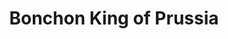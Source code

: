 ---
layout: place
title: "Bonchon King of Prussia"
permalink: /pennsylvania/king-of-prussia/bonchon-king-of-prussia.html
stateAbbr: PA
stateName: Pennsylvania
cityName: King of Prussia
place_id: ChIJG8XhxMCVxokRtHoJCyJrvA0
photos:
  - name: >-
      places/ChIJG8XhxMCVxokRtHoJCyJrvA0/photos/AeeoHcKFo_Mgkq-vlZdkzDWz4vApgl531ZMyx5RYPHMXSz9j8RRsaYF6FqvDdtp5WTFrCPAPgxOlrLXk0iK_w8Jws_CjrfAonFOdnQbITZsj6YRUUg46qb7mDZyV-MYstq88QfsKgHOky1oxAZMJEFW1rB6TPW38gtbZrf_eIdCkeGcPWCpskOdpKNji1q6ImzVXg8YlHYS1h6RVkbvm0z5FH09keaRk3CsxZ9h2QgH6q1DBUb4F__Mszj2CH-9waMhgtn5vhF0mmt_Y1OMGqlYYHmDss5qdOBFIYQ8U5_VcgYtGc9ws7VdJVT6LZNmSnBGdY21VEPmssB-1qfAOSzSjMrsyZiU4cGCWi8RYjG5VwnlGEBXujEnXOrkFb01J4jqDfBBlq5MYvWTEuFucUbqgFE3n62AG3qfISopulrJZ2lVnWw
    widthPx: 3024
    heightPx: 4032
    authorAttributions:
      - displayName: Catherine Lee
        uri: https://maps.google.com/maps/contrib/108780725115308534981
        photoUri: >-
          https://lh3.googleusercontent.com/a/ACg8ocKik6E6lH_V1BZZviXjwZXUbV5qNT3xHh21sN0N4MdWGjoHN0Y=s100-p-k-no-mo
    flagContentUri: >-
      https://www.google.com/local/imagery/report/?cb_client=maps_api_places.places_api&image_key=!1e10!2sCIHM0ogKEICAgID6h8H7Ug&hl=en-US
    googleMapsUri: >-
      https://www.google.com/maps/place//data=!3m4!1e2!3m2!1sCIHM0ogKEICAgID6h8H7Ug!2e10!4m2!3m1!1s0x89c695c0c4e1c51b:0xdbc6b220b097ab4
  - name: >-
      places/ChIJG8XhxMCVxokRtHoJCyJrvA0/photos/AeeoHcJY4Vy_oV_jAQ80Jjnv_UjfojnVb4Zs_OouRM8_1Jw6unPe3Kp73gyftX80Xxt1NkbHdvXGNAIRC2YWj29YaAU8Cb1-vl3K8Is5N4zFPmXHw3m5sYyp5A13WFrcQU0l93TcCVA8S9ryyG9sU6385KXaWIyA5rRhrQLMGsCWYFVYWyyruf0B0jpaBh-1gzlquX09R_RW1NJjqcUHSmaWk-kVbQyIESaIoMZPY75WOYDy9JzqqGkiPxnAz1S_ssQCk4WDdwblHT_dfeg3z9yECisCdq63BOxmWP2kCTMMF2ZpqA
    widthPx: 800
    heightPx: 800
    authorAttributions:
      - displayName: Bonchon King of Prussia
        uri: https://maps.google.com/maps/contrib/117895701489769487753
        photoUri: >-
          https://lh3.googleusercontent.com/a-/ALV-UjV3fOpQxt4jmiTr1fFmONdM3UAqNN_kd4o9BIeifBVmx_URBhk1=s100-p-k-no-mo
    flagContentUri: >-
      https://www.google.com/local/imagery/report/?cb_client=maps_api_places.places_api&image_key=!1e10!2sAF1QipMtRmZDyaQo5T04xiA0gXsXVwMvVpqEvvCAB8Ye&hl=en-US
    googleMapsUri: >-
      https://www.google.com/maps/place//data=!3m4!1e2!3m2!1sAF1QipMtRmZDyaQo5T04xiA0gXsXVwMvVpqEvvCAB8Ye!2e10!4m2!3m1!1s0x89c695c0c4e1c51b:0xdbc6b220b097ab4
  - name: >-
      places/ChIJG8XhxMCVxokRtHoJCyJrvA0/photos/AeeoHcLuq8rNmBucmCRwSPbgLcffWokhbGlQlr10_eQRDUfMzgQJlNim-RzhfR_3U4CtEyasu3LCPpBM52KDRpGRlEMgp9YyUvK7_OUf8dipPzL7dr5tlVI4Ih_DJatfHxMyNMPRO3P5AEvzFfli4pz4aJtJz_FjDxsU2Q-EOrlQ6IXWldJmpQMTR-We5DN-htTleNPQ4_blCKOzyg2WZuJ8ekSJH_qNllhja49bGU6O4yw1kjD37Pbq68PUHQILAT5yQijRKibXAY9J06r_9xM3rwuJ0Dgljq7D0YGfBAtRGUsgEw
    widthPx: 1232
    heightPx: 693
    authorAttributions:
      - displayName: Bonchon King of Prussia
        uri: https://maps.google.com/maps/contrib/117895701489769487753
        photoUri: >-
          https://lh3.googleusercontent.com/a-/ALV-UjV3fOpQxt4jmiTr1fFmONdM3UAqNN_kd4o9BIeifBVmx_URBhk1=s100-p-k-no-mo
    flagContentUri: >-
      https://www.google.com/local/imagery/report/?cb_client=maps_api_places.places_api&image_key=!1e10!2sAF1QipPoujLt70yVPt2q9WKx36oGVcYsDfRp9Ti--bOe&hl=en-US
    googleMapsUri: >-
      https://www.google.com/maps/place//data=!3m4!1e2!3m2!1sAF1QipPoujLt70yVPt2q9WKx36oGVcYsDfRp9Ti--bOe!2e10!4m2!3m1!1s0x89c695c0c4e1c51b:0xdbc6b220b097ab4
  - name: >-
      places/ChIJG8XhxMCVxokRtHoJCyJrvA0/photos/AeeoHcLpRyikNvHTwlxn7AyE2LWq8vaZ3vZqcDPAIAr7GGJk69H_YwcSV69Nqhuq0pcj6frIpkqqOZMPpesaYdYdlqlu0rpHMUx9pIUB7MOQIuFCzj4JuwNUyyvL0r2P1ELx5X2fjAzTmE5KnYAB4zjrz_BvW710Q5Sy9Un8_CcuOjJaW91iqX-6X-Z76xEpuW6ZvrjTrFDDCXxE_mafuaAD7nhHPN--OqfYieKpZrjM-moBjoh7_lvQ_TzedN5k5NevMlyx8fyUC8sXRg9zmJXWMYa0yvzsalFWFq1JgWCv-FJvMw
    widthPx: 800
    heightPx: 800
    authorAttributions:
      - displayName: Bonchon King of Prussia
        uri: https://maps.google.com/maps/contrib/117895701489769487753
        photoUri: >-
          https://lh3.googleusercontent.com/a-/ALV-UjV3fOpQxt4jmiTr1fFmONdM3UAqNN_kd4o9BIeifBVmx_URBhk1=s100-p-k-no-mo
    flagContentUri: >-
      https://www.google.com/local/imagery/report/?cb_client=maps_api_places.places_api&image_key=!1e10!2sAF1QipNru6Bed6K-etcrQ3dxXYv8U-vuo6dIHHF7usGo&hl=en-US
    googleMapsUri: >-
      https://www.google.com/maps/place//data=!3m4!1e2!3m2!1sAF1QipNru6Bed6K-etcrQ3dxXYv8U-vuo6dIHHF7usGo!2e10!4m2!3m1!1s0x89c695c0c4e1c51b:0xdbc6b220b097ab4
  - name: >-
      places/ChIJG8XhxMCVxokRtHoJCyJrvA0/photos/AeeoHcKWxbdm3usRQYNuKZfFyboH7gBGCz2U8XMs9FD-VH8gLASUd6BUch5AygvjyAmPH68Uipv533I9OQsPqC_nzMGIxC3JQpDrL7pMxNheABQ1Rrzk5qm7yuCODUSjUvcPIJOkSHVKo0tpRxV6hDXpj_ctKVu3oH9DSy3swWYrbSmumLoCsdqpr-DF3aRokeHXv99ljcvYuOiuxehbi_vkA2QXgYOq_tk9rmpa9uouG8vWFwt4bR0ENpDQTnTsHoakVbRs53hzO4ZonICv4gKvDONQF2xGgOU5Qdn75BhGO4uqOg
    widthPx: 800
    heightPx: 800
    authorAttributions:
      - displayName: Bonchon King of Prussia
        uri: https://maps.google.com/maps/contrib/117895701489769487753
        photoUri: >-
          https://lh3.googleusercontent.com/a-/ALV-UjV3fOpQxt4jmiTr1fFmONdM3UAqNN_kd4o9BIeifBVmx_URBhk1=s100-p-k-no-mo
    flagContentUri: >-
      https://www.google.com/local/imagery/report/?cb_client=maps_api_places.places_api&image_key=!1e10!2sAF1QipPaO5mSq0vCLoXqZEnOJgyTUWWFcDTzhqT2whPr&hl=en-US
    googleMapsUri: >-
      https://www.google.com/maps/place//data=!3m4!1e2!3m2!1sAF1QipPaO5mSq0vCLoXqZEnOJgyTUWWFcDTzhqT2whPr!2e10!4m2!3m1!1s0x89c695c0c4e1c51b:0xdbc6b220b097ab4
  - name: >-
      places/ChIJG8XhxMCVxokRtHoJCyJrvA0/photos/AeeoHcITQTYXsMibAaza3F3TdYpGg1bC7j9nGugVbFEIfwJIe_hefN7TeXS3HAysTPjMNTokNg6SeUTTURuIVx7QUT1GaGGFoqmM4j8nAevHmGtw2wPo-AOTwovLoJojG7g8B-GuqkfqBzc56mo_0gbFAKdCA-DGkABD-7BXg5DYBeupHbmHm6Sl9JSYmRrqv3gZUD3oy94Y6EtmGUweniY5YEgAuEj3ouG6bmPHW9Lj36lyeDdBp4wz8Hagv9V2l21zyVu1qEsIn1qlxsqNEgq3sV6Fd4ItoCCswoOEnnCZf2WkLA
    widthPx: 800
    heightPx: 800
    authorAttributions:
      - displayName: Bonchon King of Prussia
        uri: https://maps.google.com/maps/contrib/117895701489769487753
        photoUri: >-
          https://lh3.googleusercontent.com/a-/ALV-UjV3fOpQxt4jmiTr1fFmONdM3UAqNN_kd4o9BIeifBVmx_URBhk1=s100-p-k-no-mo
    flagContentUri: >-
      https://www.google.com/local/imagery/report/?cb_client=maps_api_places.places_api&image_key=!1e10!2sAF1QipOeULyLHrKCGN2_aWM7x_n5yEY2lf9u_cfoYDdN&hl=en-US
    googleMapsUri: >-
      https://www.google.com/maps/place//data=!3m4!1e2!3m2!1sAF1QipOeULyLHrKCGN2_aWM7x_n5yEY2lf9u_cfoYDdN!2e10!4m2!3m1!1s0x89c695c0c4e1c51b:0xdbc6b220b097ab4
  - name: >-
      places/ChIJG8XhxMCVxokRtHoJCyJrvA0/photos/AeeoHcJFm67EFGYYsY62wVp95ybHRmPjJPuCp2Hg94BZ4fvwhbGyj_1fPOlYzXhYSEsVd5DnUx4z7OhkvSfZHfABrIJjefJRzpwMr8eh05c7EmFE3jhbQGjkjOOeQ-oCpg6Dj_TFMB1YwgDLDs61NFf1aCpML-WGrpOrGQHAIMdcRlqI_H6uTb-8BfYtBm2glU3SeKHl6zNzzN5eeas0lmGRl9IIl8vg2wggfM43LtiEL1ictr0YYOvEV1TMjA8h2Mj1o6Dc4m3QIwU_zFxi8OsSN8y_HZ9XGkVylAH_MCcGxGhaV1l8RkrYfGZkHcGLS3ap4xX654sGmsSLczYjynufYz0K3DIikn99Dc-zFNZySQtQAEsAhtCDJww_oSGR0RZqUbqYezcIBtFQzqMcif3oP6wIPxIMY9R2OwERQOFau1QvKPM
    widthPx: 4032
    heightPx: 3024
    authorAttributions:
      - displayName: Troy Gordon
        uri: https://maps.google.com/maps/contrib/111386600013029856757
        photoUri: >-
          https://lh3.googleusercontent.com/a-/ALV-UjU52Spaybc1OtCk_qHZ9K_dhdiVJaeXF3K-yupIDWgfBpbuOJ4u=s100-p-k-no-mo
    flagContentUri: >-
      https://www.google.com/local/imagery/report/?cb_client=maps_api_places.places_api&image_key=!1e10!2sCIHM0ogKEICAgICX4rr7yQE&hl=en-US
    googleMapsUri: >-
      https://www.google.com/maps/place//data=!3m4!1e2!3m2!1sCIHM0ogKEICAgICX4rr7yQE!2e10!4m2!3m1!1s0x89c695c0c4e1c51b:0xdbc6b220b097ab4
  - name: >-
      places/ChIJG8XhxMCVxokRtHoJCyJrvA0/photos/AeeoHcLSQAiO3Yi-ZXeWCwTPSZGCTVhqf-CpMILCT4JuspDjCs0mTTrmTzNnnJonSdyfvYPEP-NJIIeBA07sTWDS7YiKl7nuktUPqT72erVNb2p0Ru0pHbS5rbzyJGp2AJvtpTpnXjaQdSsP1ThcJFh6H1oHk3i4MsTddyKzDDLzObjncwkBWW4Y1mQ83e1rRlEZ8O3L1FJIESlfMYvGS_o9m3-DHQEzTcgO8Wr8jAFJQcuZlUm_eHnCPkcSatZfH1if8LqoJCnHE_a-HIy2ALLYGWViRjwM45lXFx27MC1DWzjSIA
    widthPx: 800
    heightPx: 800
    authorAttributions:
      - displayName: Bonchon King of Prussia
        uri: https://maps.google.com/maps/contrib/117895701489769487753
        photoUri: >-
          https://lh3.googleusercontent.com/a-/ALV-UjV3fOpQxt4jmiTr1fFmONdM3UAqNN_kd4o9BIeifBVmx_URBhk1=s100-p-k-no-mo
    flagContentUri: >-
      https://www.google.com/local/imagery/report/?cb_client=maps_api_places.places_api&image_key=!1e10!2sAF1QipN7uoB-wZnvqd5LvaNQquIESarvcrM52qSf-jic&hl=en-US
    googleMapsUri: >-
      https://www.google.com/maps/place//data=!3m4!1e2!3m2!1sAF1QipN7uoB-wZnvqd5LvaNQquIESarvcrM52qSf-jic!2e10!4m2!3m1!1s0x89c695c0c4e1c51b:0xdbc6b220b097ab4
  - name: >-
      places/ChIJG8XhxMCVxokRtHoJCyJrvA0/photos/AeeoHcJlCMPLdHCeBXFnHvEGCBVyvEcZ6zlNH2_9VUjh-tg2YsAwy2bceTs8glg0FdnFazOaal0LJkCdrJZTDnIOFxeJ1_nK_zied3OdR5cBatBPfobSIxemlyddUOyzgZLW89292qTpmb7O9nuz7TNgEDNaK8Ph2XEMtOe2IMKu4rg85qG6jeJt3riskP_uHVf-d41WzFn7qOdFQIcjcirego5haJnHXRlaDfKTHqhRChpUiaKRUxetXA8WJHEnB7mjxXA6kH0IDDceK86nLhQYT9dWpGWkRHD5bWUc8fWePw5M3w
    widthPx: 800
    heightPx: 800
    authorAttributions:
      - displayName: Bonchon King of Prussia
        uri: https://maps.google.com/maps/contrib/117895701489769487753
        photoUri: >-
          https://lh3.googleusercontent.com/a-/ALV-UjV3fOpQxt4jmiTr1fFmONdM3UAqNN_kd4o9BIeifBVmx_URBhk1=s100-p-k-no-mo
    flagContentUri: >-
      https://www.google.com/local/imagery/report/?cb_client=maps_api_places.places_api&image_key=!1e10!2sAF1QipPhpBoS35bHTriJzXRBjsHlCP7kSjzeeZ9uaQTN&hl=en-US
    googleMapsUri: >-
      https://www.google.com/maps/place//data=!3m4!1e2!3m2!1sAF1QipPhpBoS35bHTriJzXRBjsHlCP7kSjzeeZ9uaQTN!2e10!4m2!3m1!1s0x89c695c0c4e1c51b:0xdbc6b220b097ab4
  - name: >-
      places/ChIJG8XhxMCVxokRtHoJCyJrvA0/photos/AeeoHcIcAXBEt9GiOzOioKkuVwTVVv7z0cbH0cae19_vw9EBlUzPuDoOTr98kOF2lknwIu-CyG803FXWB51hrCzqbGMURMUTOj-kIMYgsyya7fNanDRwpW-S-PIgsrhTTlscYQrzaZyxkH89-mqz9_eVhdyRyzCB3nXBpOf6O-SFNsODjSm_rXLg1G4psWY_eu107_xPEAo6DQxZ4etcK-NtS3XNm9NwxvfwNZlNcdeZ_mxM6cQYvm-iX8dLOJh_jIeZRN2qJCR_bOyILrPLvITaYFz6BizosxOH1WANqUBoZTKEiQ
    widthPx: 800
    heightPx: 800
    authorAttributions:
      - displayName: Bonchon King of Prussia
        uri: https://maps.google.com/maps/contrib/117895701489769487753
        photoUri: >-
          https://lh3.googleusercontent.com/a-/ALV-UjV3fOpQxt4jmiTr1fFmONdM3UAqNN_kd4o9BIeifBVmx_URBhk1=s100-p-k-no-mo
    flagContentUri: >-
      https://www.google.com/local/imagery/report/?cb_client=maps_api_places.places_api&image_key=!1e10!2sAF1QipOI8z72k9AO5ZG_T6HQ4GUZl5IHevmHYpWGZHWc&hl=en-US
    googleMapsUri: >-
      https://www.google.com/maps/place//data=!3m4!1e2!3m2!1sAF1QipOI8z72k9AO5ZG_T6HQ4GUZl5IHevmHYpWGZHWc!2e10!4m2!3m1!1s0x89c695c0c4e1c51b:0xdbc6b220b097ab4
address: 350 Mall Blvd Suite 3045, King of Prussia, PA 19406, USA
street: 350 Mall Blvd Suite 3045
city: King of Prussia
state: PA
zip: '19406'
country: USA
neighborhood: null
latitude: '40.089393'
longitude: '-75.386031'
accessibility_options:
  wheelchairAccessibleParking: true
  wheelchairAccessibleEntrance: true
  wheelchairAccessibleRestroom: true
  wheelchairAccessibleSeating: true
business_status: OPERATIONAL
name: Bonchon King of Prussia
google_maps_links:
  directionsUri: >-
    https://www.google.com/maps/dir//''/data=!4m7!4m6!1m1!4e2!1m2!1m1!1s0x89c695c0c4e1c51b:0xdbc6b220b097ab4!3e0
  placeUri: https://maps.google.com/?cid=989783812072897204
  writeAReviewUri: >-
    https://www.google.com/maps/place//data=!4m3!3m2!1s0x89c695c0c4e1c51b:0xdbc6b220b097ab4!12e1
  reviewsUri: >-
    https://www.google.com/maps/place//data=!4m4!3m3!1s0x89c695c0c4e1c51b:0xdbc6b220b097ab4!9m1!1b1
  photosUri: >-
    https://www.google.com/maps/place//data=!4m3!3m2!1s0x89c695c0c4e1c51b:0xdbc6b220b097ab4!10e5
primary_type: Asian Restaurant
opening_hours:
  regular: null
  current: null
secondary_opening_hours:
  regular:
    weekdayDescriptions: null
    type: null
  current:
    weekdayDescriptions: null
    type: null
phone: (610) 870-0888
price_level: PRICE_LEVEL_MODERATE
price_range: $10 &ndash; $20
rating: '3.1'
rating_count: 220
website: https://locations.bonchon.com/ll/US/PA/King-of-Prussia/350-Mall-Blvd
description: null
reviews: null
parking_options: null
payment_options: null
allow_dogs: null
curbside_pickup: null
delivery: null
dine_in: null
good_for_children: null
good_for_groups: null
good_for_sports: null
live_music: null
menu_for_children: null
outdoor_seating: null
reservable: null
restroom: null
serves_beer: null
serves_breakfast: null
serves_brunch: null
serves_cocktails: null
serves_coffee: null
serves_dinner: null
serves_dessert: null
serves_lunch: null
serves_vegetarian_food: null
serves_wine: null
takeout: null

---